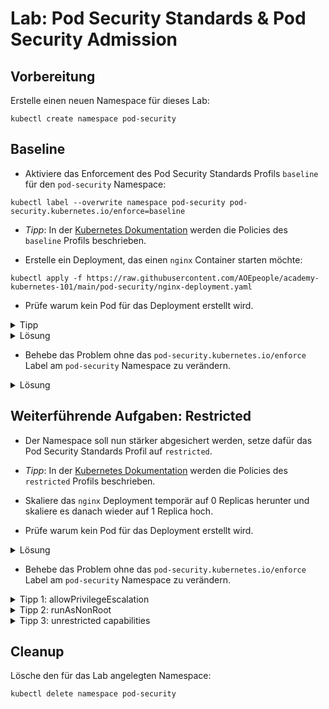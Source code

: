 # Lab: Pod Security Standards & Pod Security Admission

## Vorbereitung

Erstelle einen neuen Namespace für dieses Lab:

```shell
kubectl create namespace pod-security
```

## Baseline

- Aktiviere das Enforcement des Pod Security Standards Profils `baseline` für den `pod-security` Namespace:

```shell
kubectl label --overwrite namespace pod-security pod-security.kubernetes.io/enforce=baseline
```

- *Tipp*: In der [Kubernetes Dokumentation](https://kubernetes.io/docs/concepts/security/pod-security-standards/#baseline) werden die Policies des `baseline` Profils beschrieben.

- Erstelle ein Deployment, das einen `nginx` Container starten möchte:

```shell
kubectl apply -f https://raw.githubusercontent.com/AOEpeople/academy-kubernetes-101/main/pod-security/nginx-deployment.yaml
```

- Prüfe warum kein Pod für das Deployment erstellt wird.

<details>
<summary>Tipp</summary>

Die Kubernetes Events können beim Debuggen helfen:

```shell
kubectl -n pod-security get events --sort-by=lastTimestamp
```
</details>

<details>
<summary>Lösung</summary>

Die Pods dürfen in dem Namespace nicht gestartet werden, da `privileged: true` im `securityContext` gesetzt ist.
</details>

- Behebe das Problem ohne das `pod-security.kubernetes.io/enforce` Label am `pod-security` Namespace zu verändern.

<details>
<summary>Lösung</summary>

Entferne `privileged: true` aus dem `securityContext` oder setze den Wert auf `false`.
</details>

## Weiterführende Aufgaben: Restricted

- Der Namespace soll nun stärker abgesichert werden, setze dafür das Pod Security Standards Profil auf `restricted`.

- *Tipp*: In der [Kubernetes Dokumentation](https://kubernetes.io/docs/concepts/security/pod-security-standards/#restricted) werden die Policies des `restricted` Profils beschrieben.

- Skaliere das `nginx` Deployment temporär auf 0 Replicas herunter und skaliere es danach wieder auf 1 Replica hoch.

- Prüfe warum kein Pod für das Deployment erstellt wird.

<details>
<summary>Lösung</summary>

Die Pods dürfen in dem Namespace nicht gestartet werden, da `allowPrivilegeEscalation: true` nicht im `securityContext` gesetzt ist, das Image mit dem `root` User läuft und verbotene `capabilities` gesetzt sind.
</details>

- Behebe das Problem ohne das `pod-security.kubernetes.io/enforce` Label am `pod-security` Namespace zu verändern.

<details>
<summary>Tipp 1: allowPrivilegeEscalation</summary>

Das `allowPrivilegeEscalation` Attribut muss explizit auf `false` gesetzt sein um zu verhindern, dass Prozesse in dem Container ihre Privilegien über Befehle wie `sudo` eskalieren.
</details>

<details>
<summary>Tipp 2: runAsNonRoot</summary>

Das `nginx` Image läuft immer mit dem `root` User und kann auch nicht via `runAsUser` sinnvoll umkonfiguriert werden.

Das `nginxinc/nginx-unprivileged` Image ist eine Alternative zum `nginx` Image und läuft mit einem User, der keine `root`-Rechte hat.

Zusätzlich muss `runAsNonRoot: true` im securityContext gesetzt werden.
</details>

<details>
<summary>Tipp 3: unrestricted capabilities</summary>

Das normale `nginx` Image benötigt bestimmte Linux Capabilities (`CHOWN`, `NET_BIND_SERVICE`, `SETGID`, `SETUID`).
Diese wurden explizit über `securityContext.capabilities.add` hinzugefügt, da über `securityContext.capabilities.drop=['ALL']` alle nicht explizit hinzugefügten Capabilities verboten werden.

Das `nginxinc/nginx-unprivileged` Image benötigt diese Capabilities nicht, der gesamte `add`-Block kann damit entfernt werden.
</details>

## Cleanup

Lösche den für das Lab angelegten Namespace:

```shell
kubectl delete namespace pod-security
```
